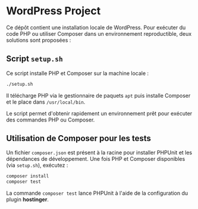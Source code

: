 # WordPress Project

Ce dépôt contient une installation locale de WordPress. Pour exécuter du code PHP ou utiliser Composer dans un environnement reproductible, deux solutions sont proposées :

## Script `setup.sh`

Ce script installe PHP et Composer sur la machine locale :

```bash
./setup.sh
```

Il télécharge PHP via le gestionnaire de paquets `apt` puis installe Composer et le place dans `/usr/local/bin`.

Le script permet d'obtenir rapidement un environnement prêt pour exécuter des commandes PHP ou Composer.

## Utilisation de Composer pour les tests

Un fichier `composer.json` est présent à la racine pour installer PHPUnit et les dépendances de développement. Une fois PHP et Composer disponibles (via `setup.sh`), exécutez :

```bash
composer install
composer test
```

La commande `composer test` lance PHPUnit à l'aide de la configuration du plugin **hostinger**.
